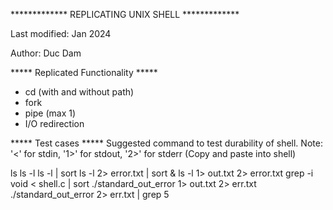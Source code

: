 ************* REPLICATING UNIX SHELL *************

Last modified: Jan 2024

Author: Duc Dam

***** Replicated Functionality *****
- cd (with and without path)
- fork
- pipe (max 1)
- I/O redirection

***** Test cases *****
Suggested command to test durability of shell.
Note: '<' for stdin, '1>' for stdout, '2>' for stderr
(Copy and paste into shell)

ls 
ls -l 
ls -l | sort
ls -l 2> error.txt | sort &
ls -l 1> out.txt 2> error.txt
grep -i void < shell.c | sort
./standard_out_error 1> out.txt 2> err.txt
./standard_out_error 2> err.txt | grep 5
